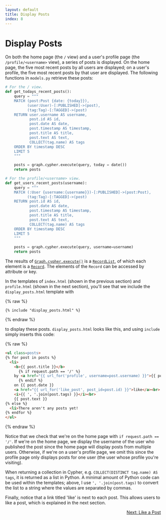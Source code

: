 ```yaml
---
layout: default
title: Display Posts
index: 8
---
```


# Display Posts

On both the home page (the `/` view) and a user's profile page (the `/profile/<username>` view), a series of posts is displayed. On the home page, the five most recent posts by all users are displayed; on a user's profile, the five most recent posts by that user are displayed. The following functions in `models.py` retrieve these posts:

```python
# For the / view.
def get_todays_recent_posts():
    query = """
    MATCH (post:Post {date: {today}}),
          (user:User)-[:PUBLISHED]->(post),
          (tag:Tag)-[:TAGGED]->(post)
    RETURN user.username AS username,
           post.id AS id,
           post.date AS date,
           post.timestamp AS timestamp,
           post.title AS title,
           post.text AS text,
           COLLECT(tag.name) AS tags
    ORDER BY timestamp DESC
    LIMIT 5
    """

    posts = graph.cypher.execute(query, today = date())
    return posts

# For the profile/<username> view.
def get_users_recent_posts(username):
    query = """
    MATCH (:User {username:{username}})-[:PUBLISHED]->(post:Post),
          (tag:Tag)-[:TAGGED]->(post)
    RETURN post.id AS id,
           post.date AS date,
           post.timestamp AS timestamp,
           post.title AS title,
           post.text AS text,
           COLLECT(tag.name) AS tags
    ORDER BY timestamp DESC
    LIMIT 5
    """

    posts = graph.cypher.execute(query, username=username)
    return posts
```

The results of [`Graph.cypher.execute()`](http://py2neo.org/2.0/cypher.html#py2neo.cypher.CypherResource.execute) is a [`RecordList`](http://py2neo.org/2.0/cypher.html#py2neo.cypher.RecordList), of which each element is a [`Record`](http://py2neo.org/2.0/cypher.html#py2neo.cypher.Record). The elements of the `Record` can be accessed by attribute or key.

In the templates of `index.html` (shown in the previous section) and `profile.html` (shown in the next section), you'll see that we include the `display_posts.html` template with 

{% raw %}
```
{% include "display_posts.html" %}
```
{% endraw %}

to display these posts. `display_posts.html` looks like this, and using `include` simply inserts this code:

{% raw %}
```html
<ul class=posts>
{% for post in posts %}
  <li>
    <b>{{ post.title }}</b>
      {% if request.path == '/' %}
    by <a href="{{ url_for('profile', username=post.username) }}">{{ post.username }}</a>
      {% endif %}
    on {{ post.date }}
    <a href="{{ url_for('like_post', post_id=post.id) }}">like</a><br>
    <i>{{ ', '.join(post.tags) }}</i><br>
    {{ post.text }}
{% else %}
  <li>There aren't any posts yet!
{% endfor %}
</ul>
``` 
{% endraw %}

Notice that we check that we're on the home page with `if request.path == '/'`. If we're on the home page, we display the username of the user who published the post since the home page will display posts from multiple users. Otherwise, if we're on a user's profile page, we omit this since the profile page only displays posts for one user (the user whose profile you're visiting).

When returning a collection in Cypher, e.g. `COLLECT(DISTINCT tag.name) AS tags`, it is returned as a list in Python. A minimal amount of Python code can be used within the templates; above, I use `', '.join(post.tags)` to convert the list to a string where the values are separated by commas.

Finally, notice that a link titled 'like' is next to each post. This allows users to like a post, which is explained in the next section.

<p align="right"><a href="{{ site.baseurl }}/pages/like-a-post.html">Next: Like a Post</a></p>